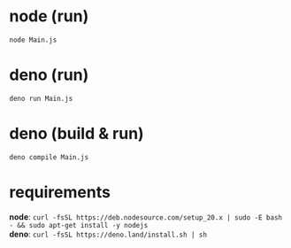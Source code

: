 # node (run)
`node Main.js`  

# deno (run)
`deno run Main.js`  

# deno (build & run)
`deno compile Main.js`  

# requirements
**node**: `curl -fsSL https://deb.nodesource.com/setup_20.x | sudo -E bash - && sudo apt-get install -y nodejs`  
**deno**: `curl -fsSL https://deno.land/install.sh | sh`  
